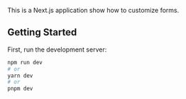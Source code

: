 This is a Next.js application show how to customize forms.

## Getting Started

First, run the development server:

```bash
npm run dev
# or
yarn dev
# or
pnpm dev
```
